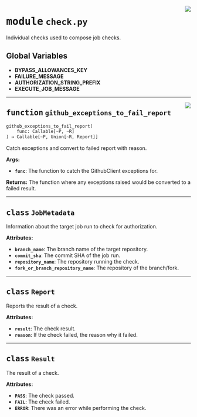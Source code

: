 <!-- markdownlint-disable -->

<a href="../repo_policy_compliance/check.py#L0"><img align="right" style="float:right;" src="https://img.shields.io/badge/-source-cccccc?style=flat-square"></a>

# <kbd>module</kbd> `check.py`
Individual checks used to compose job checks. 

**Global Variables**
---------------
- **BYPASS_ALLOWANCES_KEY**
- **FAILURE_MESSAGE**
- **AUTHORIZATION_STRING_PREFIX**
- **EXECUTE_JOB_MESSAGE**

---

<a href="../repo_policy_compliance/check.py#L81"><img align="right" style="float:right;" src="https://img.shields.io/badge/-source-cccccc?style=flat-square"></a>

## <kbd>function</kbd> `github_exceptions_to_fail_report`

```python
github_exceptions_to_fail_report(
    func: Callable[~P, ~R]
) → Callable[~P, Union[~R, Report]]
```

Catch exceptions and convert to failed report with reason. 



**Args:**
 
 - <b>`func`</b>:  The function to catch the GithubClient exceptions for. 



**Returns:**
 The function where any exceptions raised would be converted to a failed result. 


---

## <kbd>class</kbd> `JobMetadata`
Information about the target job run to check for authorization. 



**Attributes:**
 
 - <b>`branch_name`</b>:  The branch name of the target repository. 
 - <b>`commit_sha`</b>:  The commit SHA of the job run. 
 - <b>`repository_name`</b>:  The repository running the check. 
 - <b>`fork_or_branch_repository_name`</b>:  The repository of the branch/fork. 





---

## <kbd>class</kbd> `Report`
Reports the result of a check. 



**Attributes:**
 
 - <b>`result`</b>:  The check result. 
 - <b>`reason`</b>:  If the check failed, the reason why it failed. 





---

## <kbd>class</kbd> `Result`
The result of a check. 



**Attributes:**
 
 - <b>`PASS`</b>:  The check passed. 
 - <b>`FAIL`</b>:  The check failed. 
 - <b>`ERROR`</b>:  There was an error while performing the check. 





